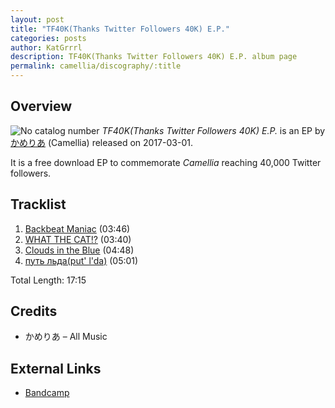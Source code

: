 ```yaml
---
layout: post
title: "TF40K(Thanks Twitter Followers 40K) E.P."
categories: posts
author: KatGrrrl
description: TF40K(Thanks Twitter Followers 40K) E.P. album page
permalink: camellia/discography/:title
---
```


## Overview

![No catalog number](/assets/images/camellia/albums/TF40KEP.jpg)
*TF40K(Thanks Twitter Followers 40K) E.P.* is an EP by [かめりあ](/postsWiki/_posts/camellia/2023-12-10-camellia.md) (Camellia) released on 2017-03-01.

It is a free download EP to commemorate *Camellia* reaching 40,000 Twitter followers.

## Tracklist

1. [Backbeat Maniac](#) (03:46)
2. [WHAT THE CAT!?](#) (03:40)
3. [Clouds in the Blue](#) (04:48)
4. [путь льда(put' l'da)](#) (05:01)

Total Length: 17:15

## Credits

* かめりあ – All Music

## External Links

* [Bandcamp](https://cametek.bandcamp.com/album/tf40k-thanks-twitter-followers-40k-e-p)
